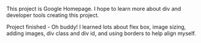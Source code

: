 This project is Google Homepage. I hope to learn more about div and developer tools creating this project. 

Project finished - Oh buddy! I learned lots about flex box, image sizing, adding images, div class and div id, and using borders to help align myself. 